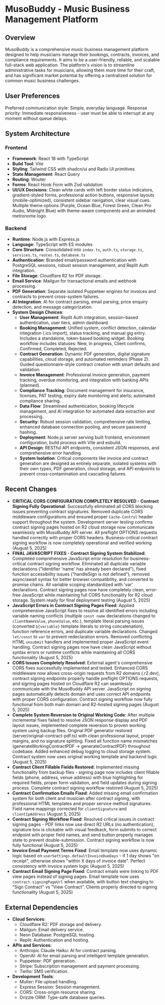 # MusoBuddy - Music Business Management Platform

## Overview
MusoBuddy is a comprehensive music business management platform designed to help musicians manage their bookings, contracts, invoices, and compliance requirements. It aims to be a user-friendly, reliable, and scalable full-stack web application. The platform's vision is to streamline administrative tasks for musicians, allowing them more time for their craft, and has significant market potential by offering a centralized solution for common music business challenges.

## User Preferences
Preferred communication style: Simple, everyday language.
Response priority: Immediate responsiveness - user must be able to interrupt at any moment without queue delays.

## System Architecture

### Frontend
- **Framework**: React 18 with TypeScript
- **Build Tool**: Vite
- **Styling**: Tailwind CSS with shadcn/ui and Radix UI primitives
- **State Management**: React Query
- **Routing**: Wouter
- **Forms**: React Hook Form with Zod validation
- **UI/UX Decisions**: Clean white cards with left border status indicators, gradient-styled forms, professional action buttons, responsive layouts (mobile-optimized), consistent sidebar navigation, clear visual cues. Multiple theme options (Purple, Ocean Blue, Forest Green, Clean Pro Audio, Midnight Blue) with theme-aware components and an animated metronome logo.

### Backend
- **Runtime**: Node.js with Express.js
- **Language**: TypeScript with ES modules
- **Core Structure**: Consolidated into `index.ts`, `auth.ts`, `storage.ts`, `services.ts`, `routes.ts`, `database.ts`
- **Authentication**: Branded email/password authentication with PostgreSQL sessions, robust session management, and Replit Auth integration.
- **File Storage**: Cloudflare R2 for PDF storage.
- **Email Service**: Mailgun for transactional emails and webhook processing.
- **PDF Generation**: Separate isolated Puppeteer engines for invoices and contracts to prevent cross-system failures.
- **AI Integration**: AI for contract parsing, email parsing, price enquiry detection, and message categorization.
- **System Design Choices**:
    - **User Management**: Replit Auth integration, session-based authentication, user tiers, admin dashboard.
    - **Booking Management**: Unified system, conflict detection, calendar integration (.ics import), status tracking, and manual gig entry. Includes a standalone, token-based booking widget. Booking workflow includes statuses: New, In progress, Client confirms, Confirmed, Completed, Rejected.
    - **Contract Generation**: Dynamic PDF generation, digital signature capabilities, cloud storage, and automated reminders (Phase 2). Guided questionnaire-style contract creation with smart defaults and validation.
    - **Invoice Management**: Professional invoice generation, payment tracking, overdue monitoring, and integration with banking APIs (planned).
    - **Compliance Tracking**: Document management for insurance, licenses, PAT testing; expiry date monitoring and alerts; automated compliance sharing.
    - **Data Flow**: Streamlined authentication, booking lifecycle management, and AI integration for automated data extraction and processing.
    - **Security**: Robust session validation, comprehensive rate limiting, enhanced database connection pooling, and secure password hashing.
    - **Deployment**: Node.js server serving built frontend, environment configuration, build process with Vite and esbuild.
    - **API Design**: RESTful API endpoints, consistent JSON responses, and comprehensive error handling.
    - **System Isolation**: Critical components like invoice and contract generation are designed as entirely separate, isolated systems with their own types, PDF generation, cloud storage, and API endpoints to prevent cross-contamination and cascading failures.

## Recent Changes

- **CRITICAL CORS CONFIGURATION COMPLETELY RESOLVED - Contract Signing Fully Operational**: Successfully eliminated all CORS blocking issues preventing contract signatures. Removed duplicate CORS middleware configurations and ensured proper `Cache-Control` header support throughout the system. Development server testing confirms contract signing pages hosted on R2 cloud storage now communicate seamlessly with MusoBuddy API server. All preflight OPTIONS requests handled correctly with proper CORS headers. Business-critical contract signing workflow is now completely operational and verified working (August 5, 2025)
- **FINAL JAVASCRIPT FIXES - Contract Signing System Stabilized**: Completed comprehensive JavaScript error resolution for business-critical contract signing workflow. Eliminated all duplicate variable declarations ("Identifier 'name' has already been declared"), fixed function accessibility issues ("handleSign is not defined"), removed async/await syntax for better browser compatibility, and converted to promise chains. All variable scoping standardized with 'var' declarations. Contract signing pages now have completely clean, error-free JavaScript while maintaining full CORS functionality for R2 cloud storage. System ready for final deployment testing (August 5, 2025)
- **JavaScript Errors in Contract Signing Pages Fixed**: Applied comprehensive JavaScript fixes to resolve all identified errors including variable naming conflicts (multiple `const name` declarations changed to `clientNameValue`, `phoneValue`, etc.), template literal parsing issues (converted `${variable}` template literals to string concatenation), function reference errors, and duplicate variable declarations. Changed `let/const` to `var` to prevent redeclaration errors. Removed conflicting HTML `onsubmit` handlers and implemented proper JavaScript event handling. Contract signing pages now have clean JavaScript without syntax errors or runtime conflicts while maintaining all CORS functionality (August 5, 2025)
- **CORS Issues Completely Resolved**: External agent's comprehensive CORS fixes successfully implemented and tested. Enhanced CORS middleware now allows cross-origin requests from R2 domains (.r2.dev), contract signing endpoints properly handle preflight OPTIONS requests, and signing pages hosted on Cloudflare R2 can seamlessly communicate with the MusoBuddy API server. JavaScript on signing pages automatically detects domain and uses correct API endpoints with proper CORS configuration. Contract signing workflow now fully functional from both main domain and R2-hosted signing pages (August 5, 2025)
- **Complete System Reversion to Original Working Code**: After multiple incremental fixes failed to resolve JSON response display and PDF layout issues, implemented complete reversion to proven working system using backup files. Original PDF generator restored (server/original-contract-pdf.ts) with clean professional layout, proper margins, and no signature splitting. Fixed all function name mismatches (generateWorkingContractPDF → generateContractPDF) throughout codebase. Added enhanced debug logging to cloud storage system. Contract system now uses original working template and backend logic (August 5, 2025)
- **Contract Client Fillable Fields Restored**: Implemented missing functionality from backup files - signing page now includes client fillable fields (phone, address, venue address) with blue highlighting for required fields, proper form validation, and field updates during signing process. Complete contract signing workflow restored (August 5, 2025)
- **Contract Confirmation Emails Fixed**: Added missing email confirmation system for both client and musician after contract signing, with professional HTML templates and proper service method signatures. Field name mappings corrected for `clientSignature` and `clientIpAddress` (August 5, 2025)
- **Contract Signing Workflow Fixed**: Resolved critical issues in contract signing pages - PDF links now use direct R2 URLs (no authentication), signature box is clickable with visual feedback, form submits to correct endpoint with proper field names, and send button properly manages state to prevent double-submission. Contract signing workflow is now fully functional (August 5, 2025)
- **Invoice Email Payment Terms Fixed**: Email template now uses dynamic logic based on `userSettings.defaultInvoiceDueDays` - if 1 day shows "on receipt", otherwise shows "within X days of invoice date". Perfect consistency with invoice system logic (August 5, 2025)
- **Contract Email Signing Page Fixed**: Contract emails were linking to PDF view pages instead of signing pages. Email template now uses `contract.signingPageUrl` when available, with button text changing to "Sign Contract" vs "View Contract". Clients properly directed to signing functionality (August 5, 2025)

## External Dependencies

- **Cloud Services**:
    - Cloudflare R2: PDF storage and delivery.
    - Mailgun: Email delivery service.
    - Neon Database: PostgreSQL hosting.
    - Replit: Authentication and hosting.
- **APIs and Services**:
    - Anthropic Claude Haiku: AI for contract parsing.
    - OpenAI: AI for email parsing and intelligent template generation.
    - Puppeteer: PDF generation.
    - Stripe: Subscription management and payment processing.
    - Twilio: SMS verification.
- **Development Tools**:
    - Multer: File upload handling.
    - Express Session: Session management.
    - CORS: Cross-origin resource sharing.
    - Drizzle ORM: Type-safe database queries.